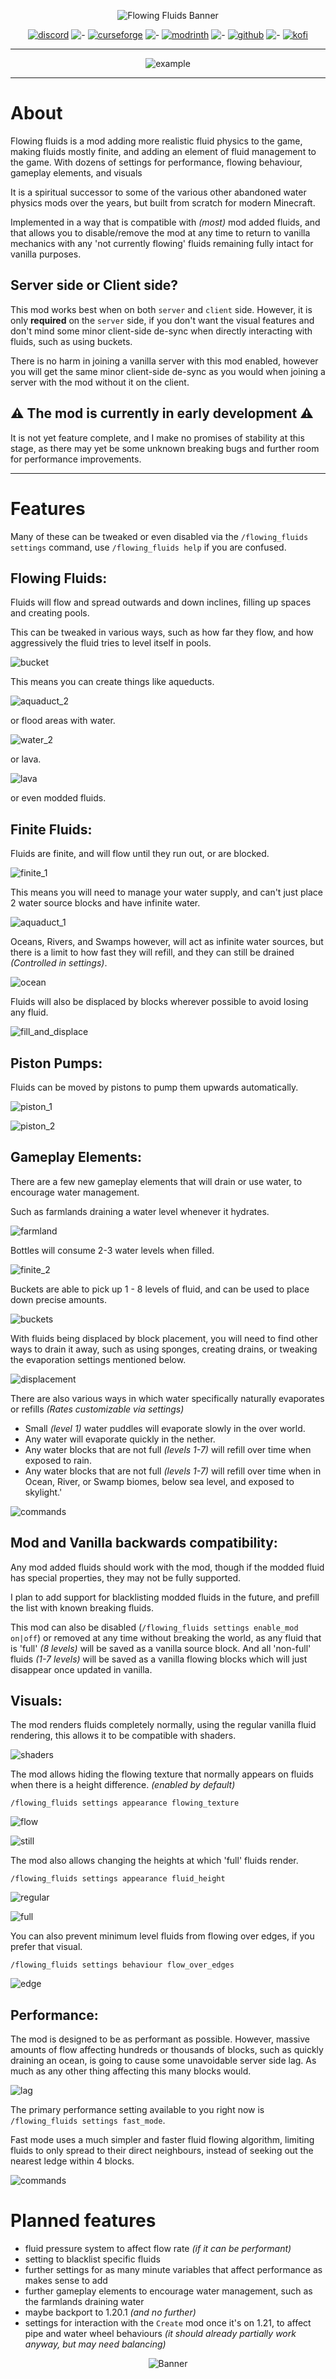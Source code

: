 


<span align="center">

![Flowing Fluids Banner](https://i.imgur.com/hBR2oop.png)

[![discord](https://i.imgur.com/vU8pcbf.png)](https://discord.com/invite/rURmwrzUcz)
![-](https://i.imgur.com/yZzzW4Q.pngg)
[![curseforge](https://i.imgur.com/rpoyjVG.png)]()
![-](https://i.imgur.com/yZzzW4Q.png)
[![modrinth](https://i.imgur.com/7fioiRx.png)]()
![-](https://i.imgur.com/yZzzW4Q.png)
[![github](https://i.imgur.com/EYNx6oL.png)]()
![-](https://i.imgur.com/yZzzW4Q.png)
[![kofi](https://i.imgur.com/xdhWKwC.png)](https://ko-fi.com/traben)



---

![example](https://i.imgur.com/cchiXTD.gif)

</span>

---

# About

Flowing fluids is a mod adding more realistic fluid physics to the game, making fluids mostly finite, and adding an 
element of fluid management to the game. With dozens of settings for performance, flowing behaviour, gameplay elements, and visuals

It is a spiritual successor to some of the various other abandoned water physics mods over the years, but built from scratch for modern
Minecraft. 

Implemented in a way that is compatible with *(most)* mod added fluids, and that allows you to 
disable/remove the mod at any time to return to vanilla mechanics with any 'not currently flowing' fluids remaining fully intact for vanilla purposes.

## Server side or Client side?

This mod works best when on both `server` and `client` side. However, it is only **required** on the `server` side, if 
you don't want the visual features and don't mind some minor client-side de-sync when directly interacting with fluids, such as using buckets.

There is no harm in joining a vanilla server with this mod enabled, however you will get the same minor client-side de-sync
as you would when joining a server with the mod without it on the client.

## ⚠️ The mod is currently in early development ⚠️
It is not yet feature complete, and I make no promises of stability at this stage, as there may yet be 
some unknown breaking bugs and further room for performance improvements.

---

# Features

Many of these can be tweaked or even disabled via the `/flowing_fluids settings` command, use `/flowing_fluids help` if you are confused.

## **Flowing Fluids**:

Fluids will flow and spread outwards and down inclines, filling up spaces and creating pools.

This can be tweaked in various ways, such as how far they flow, and how aggressively the fluid tries to level itself in pools.

![bucket](https://i.imgur.com/2hTCIJH.gif)

This means you can create things like aqueducts.

![aquaduct_2](https://i.imgur.com/grBktwe.gif)

or flood areas with water.

![water_2](https://i.imgur.com/NDWqyRH.gif)

or lava.

![lava](https://i.imgur.com/cchiXTD.gif)

or even modded fluids.


## **Finite Fluids**:

Fluids are finite, and will flow until they run out, or are blocked.

![finite_1](https://i.imgur.com/dTs4G4O.gif)

This means you will need to manage your water supply, and can't just place 2 water source blocks and have infinite water.

![aquaduct_1](https://i.imgur.com/S5R0pPM.gif)

Oceans, Rivers, and Swamps however, will act as infinite water sources, but there is a limit to how fast they will refill,
and they can still be drained *(Controlled in settings)*.

![ocean](https://i.imgur.com/H1GpmCs.gif)

Fluids will also be displaced by blocks wherever possible to avoid losing any fluid.

![fill_and_displace](https://i.imgur.com/kD6eeE7.gif)

## **Piston Pumps**:

Fluids can be moved by pistons to pump them upwards automatically.

![piston_1](https://i.imgur.com/BMVSyJG.gif)

![piston_2](https://i.imgur.com/86PC5cV.gif)

## **Gameplay Elements**:

There are a few new gameplay elements that will drain or use water, to encourage water management.

Such as farmlands draining a water level whenever it hydrates.

![farmland](https://i.imgur.com/NoTbe63.gif)

Bottles will consume 2-3 water levels when filled.

![finite_2](https://i.imgur.com/DYaWKoX.gif)

Buckets are able to pick up 1 - 8 levels of fluid, and can be used to place down precise amounts.

![buckets](https://i.imgur.com/2fVOcKW.png)

With fluids being displaced by block placement, you will need to find other ways to drain it away, such as using sponges, creating drains, 
or tweaking the evaporation settings mentioned below.

![displacement](https://i.imgur.com/aLXbkdG.gif)

There are also various ways in which water specifically naturally evaporates or refills *(Rates customizable via settings)*

- Small *(level 1)* water puddles will evaporate slowly in the over world.
- Any water will evaporate quickly in the nether.
- Any water blocks that are not full *(levels 1-7)* will refill over time when exposed to rain.
- Any water blocks that are not full *(levels 1-7)* will refill over time when in Ocean, River, or Swamp biomes, below sea level, and exposed to skylight.'

![commands](https://i.imgur.com/8INEzZB.png)

## **Mod and Vanilla backwards compatibility**:

Any mod added fluids should work with the mod, though if the modded fluid has special properties, they may not be fully supported.

I plan to add support for blacklisting modded fluids in the future, and prefill the list with known breaking fluids.

This mod can also be disabled (`/flowing_fluids settings enable_mod on|off`) or removed at any time without breaking the world, as any fluid that is 'full' *(8 levels)* will be saved as a vanilla source block. 
And all 'non-full' fluids *(1-7 levels)* will be saved as a vanilla flowing blocks which will just disappear once updated in vanilla.

## **Visuals**:

The mod renders fluids completely normally, using the regular vanilla fluid rendering, this allows it to be compatible with shaders.

![shaders](https://i.imgur.com/BOT5Qvw.png)

The mod allows hiding the flowing texture that normally appears on fluids when there is a height difference. *(enabled by default)*

`/flowing_fluids settings appearance flowing_texture`

![flow](https://i.imgur.com/tzK8HeZ.png)

![still](https://i.imgur.com/tj5ovML.png)

The mod also allows changing the heights at which 'full' fluids render.

`/flowing_fluids settings appearance fluid_height`

![regular](https://i.imgur.com/7vhITCK.png)

![full](https://i.imgur.com/dVohNTb.png)

You can also prevent minimum level fluids from flowing over edges, if you prefer that visual.

`/flowing_fluids settings behaviour flow_over_edges`

![edge](https://i.imgur.com/ItAgKff.png)

## **Performance**:

The mod is designed to be as performant as possible. However, massive amounts of flow affecting hundreds or thousands of blocks,
such as quickly draining an ocean, is going to cause some unavoidable server side lag. As much as any other thing affecting this many blocks would.

![lag](https://i.imgur.com/H1GpmCs.gif)

The primary performance setting available to you right now is `/flowing_fluids settings fast_mode`. 

Fast mode uses a much simpler and faster fluid flowing algorithm, limiting fluids to only spread to their direct neighbours, instead of seeking out the nearest ledge within 4 blocks.

![commands](https://i.imgur.com/PVouZ07.png)


# Planned features

- fluid pressure system to affect flow rate *(if it can be performant)*
- setting to blacklist specific fluids
- further settings for as many minute variables that affect performance as makes sense to add
- further gameplay elements to encourage water management, such as the farmlands draining water
- maybe backport to 1.20.1 *(and no further)*
- settings for interaction with the `Create` mod once it's on 1.21, to affect pipe and water wheel behaviours *(it should already partially work anyway, but may need balancing)*




<span align="center">

![Banner](https://i.imgur.com/j86ZaXm.png)

</span>